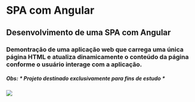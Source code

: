 # SPA com Angular #

## Desenvolvimento de uma SPA com Angular ##

### Demontração de uma aplicação web que carrega uma única página HTML e atualiza dinamicamente o conteúdo da página conforme o usuário interage com a aplicação. ###

##### Obs: * Projeto destinado exclusivamente para fins de estudo * #####
 
<div> 
  <a href="https://www.linkedin.com/in/byron-ribeiro-santos-doria-6654b0312" target="_blank"><img src="https://img.shields.io/badge/-LinkedIn-%230077B5?style=for-the-badge&logo=linkedin&logoColor=white" target="_blank"></a>   
</div>
